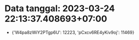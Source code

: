 # Data tanggal: 2023-03-24 22:13:37.408693+07:00

* {'W4pa8zWiY2PTgp6U': 12223, 'pCxcv6RE4yKiv9oj': 11469}
